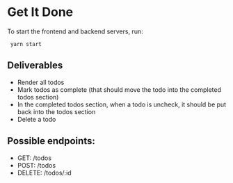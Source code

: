 # Get It Done

To start the frontend and backend servers, run:

```
 yarn start
```

## Deliverables

- Render all todos
- Mark todos as complete (that should move the todo into the completed todos section)
- In the completed todos section, when a todo is uncheck, it should be put back into the todos section
- Delete a todo

## Possible endpoints:

- GET: /todos
- POST: /todos
- DELETE: /todos/:id
